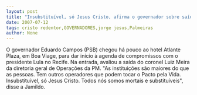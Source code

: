 ```yaml
---
layout: post
title: "Insubstituível, só Jesus Cristo, afirma o governador sobre saída do coronel Meira"
date: 2007-07-12
tags: cristo redentor,GOVERNADORES,jorge jesus,Palmeiras
author: None
---
```

O governador Eduardo Campos (PSB) chegou h&aacute; pouco ao hotel Atlante Plaza, em Boa Viage, para dar in&iacute;cio &agrave; agenda de compromissos com o presidente Lula no Recife. Na entrada, avaliou a sa&iacute;da do coronel Luiz Meira da diretoria geral de Opera&ccedil;&otilde;es da PM. 
&quot;As institui&ccedil;&otilde;es s&atilde;o maiores do que as pessoas. Tem outros operadores que podem tocar o Pacto pela Vida. Insubstitu&iacute;vel, s&oacute; Jesus Cristo. Todos n&oacute;s somos mortais e substitu&iacute;veis&quot;, disse a Jamildo. 